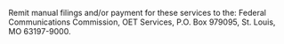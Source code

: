 Remit manual filings and/or payment for these services to the: Federal Communications Commission, OET Services, P.O. Box 979095, St. Louis, MO 63197-9000.

